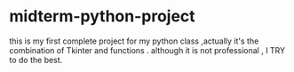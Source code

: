 # midterm-python-project
this is my first complete project for my python class ,actually it's the combination of Tkinter and functions .  although it is not  professional , I TRY to do the best.
